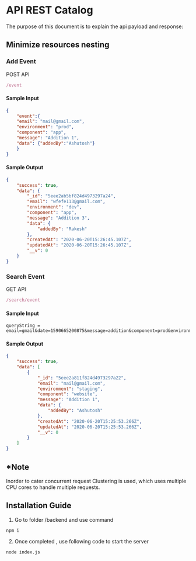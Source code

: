 
# API REST Catalog

The purpose of this document is to explain the api payload and response:


## Minimize resources nesting


### Add Event

POST API

```javascript
/event
```

#### Sample Input 

```json
{
    "event":{
    "email": "mail@gmail.com",
    "environment": "prod",
    "component": "app",
    "message": "Addition 1",
    "data": {"addedBy":"Ashutosh"}
    }
}
```


#### Sample Output

```json
{
    "success": true,
    "data": {
        "_id": "5eee2ab5bf824d4973297a24",
        "email": "wfefe113@gmail.com",
        "environment": "dev",
        "component": "app",
        "message": "Addition 3",
        "data": {
            "addedBy": "Rakesh"
        },
        "createdAt": "2020-06-20T15:26:45.107Z",
        "updatedAt": "2020-06-20T15:26:45.107Z",
        "__v": 0
    }
}
```





### Search Event

GET API

```javascript
/search/event
```

#### Sample Input 

```text
queryString = email=gmail&date=1590665200875&message=addition&component=prod&environment=staging
```


#### Sample Output

```json
{
    "success": true,
    "data": [
        {
            "_id": "5eee2a811f824d4973297a22",
            "email": "mail@gmail.com",
            "environment": "staging",
            "component": "website",
            "message": "Addition 1",
            "data": {
                "addedBy": "Ashutosh"
            },
            "createdAt": "2020-06-20T15:25:53.266Z",
            "updatedAt": "2020-06-20T15:25:53.266Z",
            "__v": 0
        }
    ]
}
```


## *Note

Inorder to cater concurrent request Clustering is used, which uses multiple CPU cores to handle multiple requests. 


## Installation Guide

1. Go to folder /backend and use command 
  ```text
  npm i
  ```  
2. Once completed , use following code to start the server 
  ```text
  node index.js
  ```    